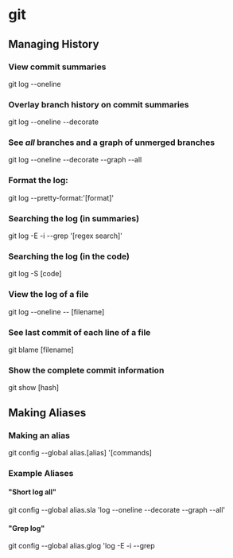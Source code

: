 # git

## Managing History

### View commit summaries
git log --oneline

### Overlay branch history on commit summaries
git log --oneline --decorate

### See _all_ branches and a graph of unmerged branches
git log --oneline --decorate --graph --all

### Format the log:
git log --pretty-format:'[format]'

### Searching the log (in summaries)
git log -E -i --grep '[regex search]'

### Searching the log (in the code)
git log -S [code]

### View the log of a file
git log --oneline -- [filename]

### See last commit of each line of a file
git blame [filename]

### Show the complete commit information
git show [hash]

## Making Aliases

### Making an alias
git config --global alias.[alias] '[commands]

### Example Aliases

#### "Short log all"
git config --global alias.sla 'log --oneline --decorate --graph --all'

#### "Grep log"
git config --global alias.glog 'log -E -i --grep
